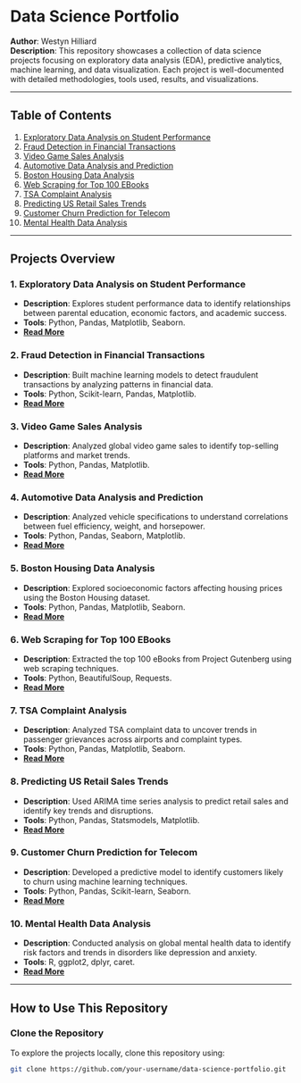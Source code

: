 # Data Science Portfolio  
**Author**: Westyn Hilliard  
**Description**: This repository showcases a collection of data science projects focusing on exploratory data analysis (EDA), predictive analytics, machine learning, and data visualization. Each project is well-documented with detailed methodologies, tools used, results, and visualizations.  

---

## Table of Contents  
1. [Exploratory Data Analysis on Student Performance](project_1_student_performance/README.md)  
2. [Fraud Detection in Financial Transactions](project_2_fraud_detection/README.md)  
3. [Video Game Sales Analysis](project_3_video_game_sales/README.md)  
4. [Automotive Data Analysis and Prediction](project_4_automotive_analysis/README.md)  
5. [Boston Housing Data Analysis](project_5_boston_housing/README.md)  
6. [Web Scraping for Top 100 EBooks](project_6_web_scraping_ebooks/README.md)  
7. [TSA Complaint Analysis](project_7_tsa_complaints/README.md)  
8. [Predicting US Retail Sales Trends](project_8_retail_sales_trends/README.md)  
9. [Customer Churn Prediction for Telecom](project_9_customer_churn/README.md)  
10. [Mental Health Data Analysis](project_10_mental_health_analysis/README.md)  

---

## Projects Overview  

### **1. Exploratory Data Analysis on Student Performance**  
- **Description**: Explores student performance data to identify relationships between parental education, economic factors, and academic success.  
- **Tools**: Python, Pandas, Matplotlib, Seaborn.  
- **[Read More](project_1_student_performance/README.md)**  

### **2. Fraud Detection in Financial Transactions**  
- **Description**: Built machine learning models to detect fraudulent transactions by analyzing patterns in financial data.  
- **Tools**: Python, Scikit-learn, Pandas, Matplotlib.  
- **[Read More](project_2_fraud_detection/README.md)**  

### **3. Video Game Sales Analysis**  
- **Description**: Analyzed global video game sales to identify top-selling platforms and market trends.  
- **Tools**: Python, Pandas, Matplotlib.  
- **[Read More](project_3_video_game_sales/README.md)**  

### **4. Automotive Data Analysis and Prediction**  
- **Description**: Analyzed vehicle specifications to understand correlations between fuel efficiency, weight, and horsepower.  
- **Tools**: Python, Pandas, Seaborn, Matplotlib.  
- **[Read More](project_4_automotive_analysis/README.md)**  

### **5. Boston Housing Data Analysis**  
- **Description**: Explored socioeconomic factors affecting housing prices using the Boston Housing dataset.  
- **Tools**: Python, Pandas, Matplotlib, Seaborn.  
- **[Read More](project_5_boston_housing/README.md)**  

### **6. Web Scraping for Top 100 EBooks**  
- **Description**: Extracted the top 100 eBooks from Project Gutenberg using web scraping techniques.  
- **Tools**: Python, BeautifulSoup, Requests.  
- **[Read More](project_6_web_scraping_ebooks/README.md)**  

### **7. TSA Complaint Analysis**  
- **Description**: Analyzed TSA complaint data to uncover trends in passenger grievances across airports and complaint types.  
- **Tools**: Python, Pandas, Matplotlib, Seaborn.  
- **[Read More](project_7_tsa_complaints/README.md)**  

### **8. Predicting US Retail Sales Trends**  
- **Description**: Used ARIMA time series analysis to predict retail sales and identify key trends and disruptions.  
- **Tools**: Python, Pandas, Statsmodels, Matplotlib.  
- **[Read More](project_8_retail_sales_trends/README.md)**  

### **9. Customer Churn Prediction for Telecom**  
- **Description**: Developed a predictive model to identify customers likely to churn using machine learning techniques.  
- **Tools**: Python, Pandas, Scikit-learn, Seaborn.  
- **[Read More](project_9_customer_churn/README.md)**  

### **10. Mental Health Data Analysis**  
- **Description**: Conducted analysis on global mental health data to identify risk factors and trends in disorders like depression and anxiety.  
- **Tools**: R, ggplot2, dplyr, caret.  
- **[Read More](project_10_mental_health_analysis/README.md)**  

---

## How to Use This Repository  

### Clone the Repository  
To explore the projects locally, clone this repository using:  
```bash
git clone https://github.com/your-username/data-science-portfolio.git
